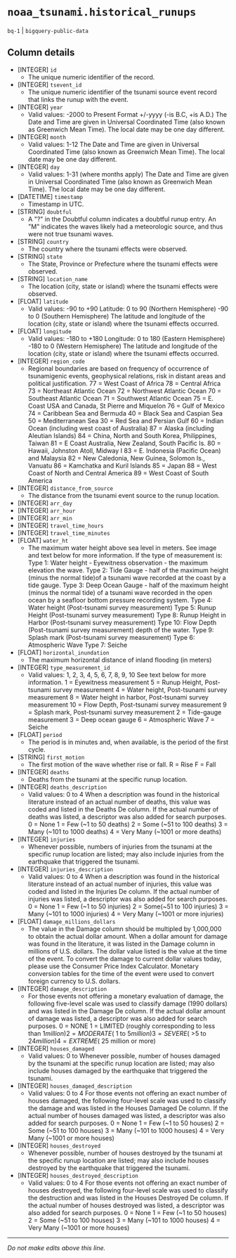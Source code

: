 # `noaa_tsunami.historical_runups`
`bq-1` | `bigquery-public-data`

## Column details
* [INTEGER]   `id`
  - The unique numeric identifier of the record.
* [INTEGER]   `tsevent_id`
  - The unique numeric identifier of the tsunami source event record that links the runup with the event.
* [INTEGER]   `year`
  - Valid values: -2000 to Present Format +/-yyyy (-is B.C, +is A.D.)  The Date and Time are given in Universal Coordinated Time (also known as Greenwich Mean Time). The local date may be one day different.
* [INTEGER]   `month`
  - Valid values: 1-12 The Date and Time are given in Universal Coordinated Time (also known as Greenwich Mean Time). The local date may be one day different.
* [INTEGER]   `day`
  - Valid values: 1-31 (where months apply) The Date and Time are given in Universal Coordinated Time (also known as Greenwich Mean Time). The local date may be one day different.
* [DATETIME]  `timestamp`
  - Timestamp in UTC.
* [STRING]    `doubtful`
  - A "?" in the Doubtful column indicates a doubtful runup entry.  An "M" indicates the waves likely had a meteorologic source, and thus were not true tsunami waves.
* [STRING]    `country`
  - The country where the tsunami effects were observed.
* [STRING]    `state`
  - The State, Province or Prefecture where the tsunami effects were observed.
* [STRING]    `location_name`
  - The location (city, state or island) where the tsunami effects were observed.
* [FLOAT]     `latitude`
  - Valid values: -90 to +90 Latitude: 0 to 90 (Northern Hemisphere) -90 to 0 (Southern Hemisphere)  The latitude and longitude of the location (city, state or island) where the tsunami effects occurred.
* [FLOAT]     `longitude`
  - Valid values: -180 to +180 Longitude: 0 to 180 (Eastern Hemisphere) -180 to 0 (Western Hemisphere)  The latitude and longitude of the location (city, state or island) where the tsunami effects occurred.
* [INTEGER]   `region_code`
  - Regional boundaries are based on frequency of occurrence of tsunamigenic events, geophysical relations, risk in distant areas and political justification. 77 =	West Coast of Africa 78 =	Central Africa 73 =	Northeast Atlantic Ocean 72 =	Northwest Atlantic Ocean 70 =	Southeast Atlantic Ocean 71 =	Southwest Atlantic Ocean 75 =	E. Coast USA and Canada, St Pierre and Miquelon 76 =	Gulf of Mexico 74 =	Caribbean Sea and Bermuda 40 =	Black Sea and Caspian Sea 50 =	Mediterranean Sea 30 =	Red Sea and Persian Gulf 60 =	Indian Ocean (including west coast of Australia) 87 =	Alaska (including Aleutian Islands) 84 =	China, North and South Korea, Philippines, Taiwan 81 =	E Coast Australia, New Zealand, South Pacific Is. 80 =	Hawaii, Johnston Atoll, Midway I 83 =	E. Indonesia (Pacific Ocean) and Malaysia 82 =	New Caledonia, New Guinea, Solomon Is., Vanuatu 86 =	Kamchatka and Kuril Islands 85 =	Japan 88 =	West Coast of North and Central America 89 =	West Coast of South America
* [INTEGER]   `distance_from_source`
  - The distance from the tsunami event source to the runup location.
* [INTEGER]   `arr_day`
* [INTEGER]   `arr_hour`
* [INTEGER]   `arr_min`
* [INTEGER]   `travel_time_hours`
* [INTEGER]   `travel_time_minutes`
* [FLOAT]     `water_ht`
  - The maximum water height above sea level in meters. See image and text below for more information. If the type of measurement is:  Type 1: Water height - Eyewitness observation - the maximum elevation the wave. Type 2: Tide Gauge - half of the maximum height (minus the normal tide)of a tsunami wave recorded at the coast by a tide gauge. Type 3: Deep Ocean Gauge - half of the maximum height (minus the normal tide) of a tsunami wave recorded in the open ocean by a seafloor bottom pressure recording system. Type 4: Water height (Post-tsunami survey measurement)  Type 5: Runup Height (Post-tsunami survey measurement)  Type 8: Runup Height in Harbor (Post-tsunami survey measurement)  Type 10: Flow Depth (Post-tsunami survey measurement) depth of the water. Type 9: Splash mark (Post-tsunami survey measurement) Type 6: Atmospheric Wave  Type 7: Seiche
* [FLOAT]     `horizontal_inundation`
  - The maximum horizontal distance of inland flooding (in meters)
* [INTEGER]   `type_measurement_id`
  - Valid values: 1, 2, 3, 4, 5, 6, 7, 8, 9, 10  See text below for more information. 1 = Eyewitness measurement 5 = Runup Height, Post-tsunami survey measurement 4 = Water height, Post-tsunami survey measurement 8 = Water height in harbor, Post-tsunami survey measurement 10 = Flow Depth, Post-tsunami survey measurement 9 = Splash mark, Post-tsunami survey measurement 2 = Tide-gauge measurement 3 = Deep ocean gauge 6 = Atmospheric Wave 7 = Seiche
* [FLOAT]     `period`
  - The period is in minutes and, when available, is the period of the first cycle.
* [STRING]    `first_motion`
  - The first motion of the wave whether rise or fall.  R = Rise F = Fall
* [INTEGER]   `deaths`
  - Deaths from the tsunami at the specific runup location.
* [INTEGER]   `deaths_description`
  - Valid values: 0 to 4 When a description was found in the historical literature instead of an actual number of deaths, this value was coded and listed in the Deaths De column. If the actual number of deaths was listed, a descriptor was also added for search purposes.  0 = None 1 = Few (~1 to 50 deaths) 2 = Some (~51 to 100 deaths) 3 = Many (~101 to 1000 deaths) 4 = Very Many (~1001 or more deaths)
* [INTEGER]   `injuries`
  - Whenever possible, numbers of injuries from the tsunami at the specific runup location are listed; may also include injuries from the earthquake that triggered the tsunami.
* [INTEGER]   `injuries_description`
  - Valid values: 0 to 4 When a description was found in the historical literature instead of an actual number of injuries, this value was coded and listed in the Injuries De column. If the actual number of injuries was listed, a descriptor was also added for search purposes.  0 = None 1 = Few (~1 to 50 injuries) 2 = Some(~51 to 100 injuries) 3 = Many (~101 to 1000 injuries) 4 = Very Many (~1001 or more injuries)
* [FLOAT]     `damage_millions_dollars`
  - The value in the Damage column should be multipled by 1,000,000 to obtain the actual dollar amount.  When a dollar amount for damage was found in the literature, it was listed in the Damage column in millions of U.S. dollars. The dollar value listed is the value at the time of the event. To convert the damage to current dollar values today, please use the Consumer Price Index Calculator. Monetary conversion tables for the time of the event were used to convert foreign currency to U.S. dollars.
* [INTEGER]   `damage_description`
  - For those events not offering a monetary evaluation of damage, the following five-level scale was used to classify damage (1990 dollars) and was listed in the Damage De column. If the actual dollar amount of damage was listed, a descriptor was also added for search purposes.  0 = NONE 1 = LIMITED (roughly corresponding to less than $1 million) 2 = MODERATE (~$1 to $5 million) 3 = SEVERE (~>$5 to $24 million) 4 = EXTREME (~$25 million or more)
* [INTEGER]   `houses_damaged`
  - Valid values: 0 to Whenever possible, number of houses damaged by the tsunami at the specific runup location are listed; may also include houses damaged by the earthquake that triggered the tsunami.
* [INTEGER]   `houses_damaged_description`
  - Valid values: 0 to 4 For those events not offering an exact number of houses damaged, the following four-level scale was used to classify the damage and was listed in the Houses Damaged De column. If the actual number of houses damaged was listed, a descriptor was also added for search purposes.  0 = None 1 = Few (~1 to 50 houses) 2 = Some (~51 to 100 houses) 3 = Many (~101 to 1000 houses) 4 = Very Many (~1001 or more houses)
* [INTEGER]   `houses_destroyed`
  - Whenever possible, number of houses destroyed by the tsunami at the specific runup location are listed; may also include houses destroyed by the earthquake that triggered the tsunami.
* [INTEGER]   `houses_destroyed_description`
  - Valid values: 0 to 4 For those events not offering an exact number of houses destroyed, the following four-level scale was used to classify the destruction and was listed in the Houses Destroyed De column. If the actual number of houses destroyed was listed, a descriptor was also added for search purposes.  0 = None 1 = Few (~1 to 50 houses) 2 = Some (~51 to 100 houses) 3 = Many (~101 to 1000 houses) 4 = Very Many (~1001 or more houses)

-------------------------------------------------------------------------------
*Do not make edits above this line.*
